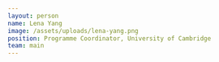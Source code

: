 ```yaml
---
layout: person
name: Lena Yang
image: /assets/uploads/lena-yang.png
position: Programme Coordinator, University of Cambridge
team: main
---
```

